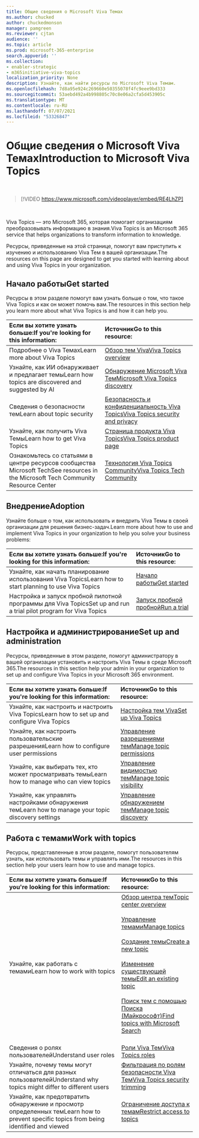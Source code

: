 ```yaml
---
title: Общие сведения о Microsoft Viva Темах
ms.author: chucked
author: chuckedmonson
manager: pamgreen
ms.reviewer: cjtan
audience: ''
ms.topic: article
ms.prod: microsoft-365-enterprise
search.appverid: ''
ms.collection:
- enabler-strategic
- m365initiative-viva-topics
localization_priority: None
description: Узнайте, как найти ресурсы по Microsoft Viva Темам.
ms.openlocfilehash: 7d8a95e924c269660e50355078f4fc9eee9bd333
ms.sourcegitcommit: 53aebd492a4b998805c70c8e06a2cfa5d453905c
ms.translationtype: MT
ms.contentlocale: ru-RU
ms.lasthandoff: 07/07/2021
ms.locfileid: "53326847"
---
```

# <a name="introduction-to-microsoft-viva-topics"></a><span data-ttu-id="f444a-103">Общие сведения о Microsoft Viva Темах</span><span class="sxs-lookup"><span data-stu-id="f444a-103">Introduction to Microsoft Viva Topics</span></span>

</br>

> [!VIDEO https://www.microsoft.com/videoplayer/embed/RE4LhZP]  

</br>


<span data-ttu-id="f444a-104">Viva Topics — это Microsoft 365, которая помогает организациям преобразовывать информацию в знания.</span><span class="sxs-lookup"><span data-stu-id="f444a-104">Viva Topics is an Microsoft 365 service that helps organizations to transform information to knowledge.</span></span>

<span data-ttu-id="f444a-105">Ресурсы, приведенные на этой странице, помогут вам приступить к изучению и использованию Viva Тем в вашей организации.</span><span class="sxs-lookup"><span data-stu-id="f444a-105">The resources on this page are designed to get you started with learning about and using Viva Topics in your organization.</span></span>

## <a name="get-started"></a><span data-ttu-id="f444a-106">Начало работы</span><span class="sxs-lookup"><span data-stu-id="f444a-106">Get started</span></span>

<span data-ttu-id="f444a-107">Ресурсы в этом разделе помогут вам узнать больше о том, что такое Viva Topics и как он может помочь вам.</span><span class="sxs-lookup"><span data-stu-id="f444a-107">The resources in this section help you learn more about what Viva Topics is and how it can help you.</span></span>

| <span data-ttu-id="f444a-108">Если вы хотите узнать больше:</span><span class="sxs-lookup"><span data-stu-id="f444a-108">If you're looking for this information:</span></span> | <span data-ttu-id="f444a-109">Источник</span><span class="sxs-lookup"><span data-stu-id="f444a-109">Go to this resource:</span></span> |
|:-----|:-----|
|<span data-ttu-id="f444a-110">Подробнее о Viva Темах</span><span class="sxs-lookup"><span data-stu-id="f444a-110">Learn more about Viva Topics</span></span>|[<span data-ttu-id="f444a-111">Обзор тем Viva</span><span class="sxs-lookup"><span data-stu-id="f444a-111">Viva Topics overview</span></span>](topic-experiences-overview.md)|
|<span data-ttu-id="f444a-112">Узнайте, как ИИ обнаруживает и предлагает темы</span><span class="sxs-lookup"><span data-stu-id="f444a-112">Learn how topics are discovered and suggested by AI</span></span>|[<span data-ttu-id="f444a-113">Обнаружение Microsoft Viva Тем</span><span class="sxs-lookup"><span data-stu-id="f444a-113">Microsoft Viva Topics discovery</span></span>](topic-experiences-discovery.md)|
|<span data-ttu-id="f444a-114">Сведения о безопасности тем</span><span class="sxs-lookup"><span data-stu-id="f444a-114">Learn about topic security</span></span>|[<span data-ttu-id="f444a-115">Безопасность и конфиденциальность Viva Topics</span><span class="sxs-lookup"><span data-stu-id="f444a-115">Viva Topics security and privacy</span></span>](topic-experiences-security-privacy.md)|
|<span data-ttu-id="f444a-116">Узнайте, как получить Viva Темы</span><span class="sxs-lookup"><span data-stu-id="f444a-116">Learn how to get Viva Topics</span></span>|[<span data-ttu-id="f444a-117">Страница продукта Viva Topics</span><span class="sxs-lookup"><span data-stu-id="f444a-117">Viva Topics product page</span></span>](https://www.microsoft.com/microsoft-viva/topics?activetab=pivot%3aoverviewtab)|
|<span data-ttu-id="f444a-118">Ознакомьтесь со статьями в центре ресурсов сообщества Microsoft Tech</span><span class="sxs-lookup"><span data-stu-id="f444a-118">See resources in the Microsoft Tech Community Resource Center</span></span>|[<span data-ttu-id="f444a-119">Технология Viva Topics Community</span><span class="sxs-lookup"><span data-stu-id="f444a-119">Viva Topics Tech Community</span></span>](https://resources.techcommunity.microsoft.com/viva-topics/)|



## <a name="adoption"></a><span data-ttu-id="f444a-120">Внедрение</span><span class="sxs-lookup"><span data-stu-id="f444a-120">Adoption</span></span>

<span data-ttu-id="f444a-121">Узнайте больше о том, как использовать и внедрить Viva Темы в своей организации для решения бизнес-задач.</span><span class="sxs-lookup"><span data-stu-id="f444a-121">Learn more about how to use and implement Viva Topics in your organization to help you solve your business problems:</span></span> 

| <span data-ttu-id="f444a-122">Если вы хотите узнать больше:</span><span class="sxs-lookup"><span data-stu-id="f444a-122">If you're looking for this information:</span></span> | <span data-ttu-id="f444a-123">Источник</span><span class="sxs-lookup"><span data-stu-id="f444a-123">Go to this resource:</span></span> |
|:-----|:-----|
|<span data-ttu-id="f444a-124">Узнайте, как начать планирование использования Viva Topics</span><span class="sxs-lookup"><span data-stu-id="f444a-124">Learn how to start planning to use Viva Topics</span></span> |[<span data-ttu-id="f444a-125">Начало работы</span><span class="sxs-lookup"><span data-stu-id="f444a-125">Get started</span></span>](topics-adoption-getstarted.md)|  
|<span data-ttu-id="f444a-126">Настройка и запуск пробной пилотной программы для Viva Topics</span><span class="sxs-lookup"><span data-stu-id="f444a-126">Set up and run a trial pilot program for Viva Topics</span></span> |[<span data-ttu-id="f444a-127">Запуск пробной пробной</span><span class="sxs-lookup"><span data-stu-id="f444a-127">Run a trial</span></span>](trial-topics.md)|

## <a name="set-up-and-administration"></a><span data-ttu-id="f444a-128">Настройка и администрирование</span><span class="sxs-lookup"><span data-stu-id="f444a-128">Set up and administration</span></span>

<span data-ttu-id="f444a-129">Ресурсы, приведенные в этом разделе, помогут администратору в вашей организации установить и настроить Viva Темы в среде Microsoft 365.</span><span class="sxs-lookup"><span data-stu-id="f444a-129">The resources in this section help your admin in your organization to set up and configure Viva Topics in your Microsoft 365 environment.</span></span>

| <span data-ttu-id="f444a-130">Если вы хотите узнать больше:</span><span class="sxs-lookup"><span data-stu-id="f444a-130">If you're looking for this information:</span></span> | <span data-ttu-id="f444a-131">Источник</span><span class="sxs-lookup"><span data-stu-id="f444a-131">Go to this resource:</span></span> |
|:-----|:-----|
|<span data-ttu-id="f444a-132">Узнайте, как настроить и настроить Viva Topics</span><span class="sxs-lookup"><span data-stu-id="f444a-132">Learn how to set up and configure Viva Topics</span></span>|[<span data-ttu-id="f444a-133">Настройка тем Viva</span><span class="sxs-lookup"><span data-stu-id="f444a-133">Set up Viva Topics</span></span>](set-up-topic-experiences.md)|
|<span data-ttu-id="f444a-134">Узнайте, как настроить пользовательские разрешения</span><span class="sxs-lookup"><span data-stu-id="f444a-134">Learn how to configure user permissions</span></span>|[<span data-ttu-id="f444a-135">Управление разрешениями тем</span><span class="sxs-lookup"><span data-stu-id="f444a-135">Manage topic permissions</span></span>](topic-experiences-user-permissions.md)|
|<span data-ttu-id="f444a-136">Узнайте, как выбирать тех, кто может просматривать темы</span><span class="sxs-lookup"><span data-stu-id="f444a-136">Learn how to manage who can view topics</span></span>|[<span data-ttu-id="f444a-137">Управление видимостью тем</span><span class="sxs-lookup"><span data-stu-id="f444a-137">Manage topic visibility</span></span>](topic-experiences-knowledge-rules.md)|
|<span data-ttu-id="f444a-138">Узнайте, как управлять настройками обнаружения тем</span><span class="sxs-lookup"><span data-stu-id="f444a-138">Learn how to manage your topic discovery settings</span></span>|[<span data-ttu-id="f444a-139">Управление обнаружением тем</span><span class="sxs-lookup"><span data-stu-id="f444a-139">Manage topic discovery</span></span>](topic-experiences-discovery.md)|

## <a name="work-with-topics"></a><span data-ttu-id="f444a-140">Работа с темами</span><span class="sxs-lookup"><span data-stu-id="f444a-140">Work with topics</span></span>

<span data-ttu-id="f444a-141">Ресурсы, представленные в этом разделе, помогут пользователям узнать, как использовать темы и управлять ими.</span><span class="sxs-lookup"><span data-stu-id="f444a-141">The resources in this section help your users learn how to use and manage topics.</span></span>

| <span data-ttu-id="f444a-142">Если вы хотите узнать больше:</span><span class="sxs-lookup"><span data-stu-id="f444a-142">If you're looking for this information:</span></span> | <span data-ttu-id="f444a-143">Источник</span><span class="sxs-lookup"><span data-stu-id="f444a-143">Go to this resource:</span></span> |
|:-----|:-----|
|<span data-ttu-id="f444a-144">Узнайте, как работать с темами</span><span class="sxs-lookup"><span data-stu-id="f444a-144">Learn how to work with topics</span></span>|[<span data-ttu-id="f444a-145">Обзор центра тем</span><span class="sxs-lookup"><span data-stu-id="f444a-145">Topic center overview</span></span>](topic-center-overview.md)<br><br>[<span data-ttu-id="f444a-146">Управление темами</span><span class="sxs-lookup"><span data-stu-id="f444a-146">Manage topics</span></span>](manage-topics.md)<br><br>[<span data-ttu-id="f444a-147">Создание темы</span><span class="sxs-lookup"><span data-stu-id="f444a-147">Create a new topic</span></span>](create-a-topic.md)<br><br>[<span data-ttu-id="f444a-148">Изменение существующей темы</span><span class="sxs-lookup"><span data-stu-id="f444a-148">Edit an existing topic</span></span>](edit-a-topic.md)<br><br>[<span data-ttu-id="f444a-149">Поиск тем с помощью Поиска (Майкрософт)</span><span class="sxs-lookup"><span data-stu-id="f444a-149">Find topics with Microsoft Search</span></span>](search.md)<br><br>|
|<span data-ttu-id="f444a-150">Сведения о ролях пользователей</span><span class="sxs-lookup"><span data-stu-id="f444a-150">Understand user roles</span></span>|[<span data-ttu-id="f444a-151">Роли Viva Тем</span><span class="sxs-lookup"><span data-stu-id="f444a-151">Viva Topics roles</span></span>](topic-experiences-roles.md)|
|<span data-ttu-id="f444a-152">Узнайте, почему темы могут отличаться для разных пользователей</span><span class="sxs-lookup"><span data-stu-id="f444a-152">Understand why topics might differ to different users</span></span>|[<span data-ttu-id="f444a-153">Фильтрация по ролям безопасности Viva Тем</span><span class="sxs-lookup"><span data-stu-id="f444a-153">Viva Topics security trimming</span></span>](topic-experiences-security-trimming.md)|
|<span data-ttu-id="f444a-154">Узнайте, как предотвратить обнаружение и просмотр определенных тем</span><span class="sxs-lookup"><span data-stu-id="f444a-154">Learn how to prevent specific topics from being identified and viewed</span></span>|[<span data-ttu-id="f444a-155">Ограничение доступа к темам</span><span class="sxs-lookup"><span data-stu-id="f444a-155">Restrict access to topics</span></span>](restrict-access-to-topics.md)|




